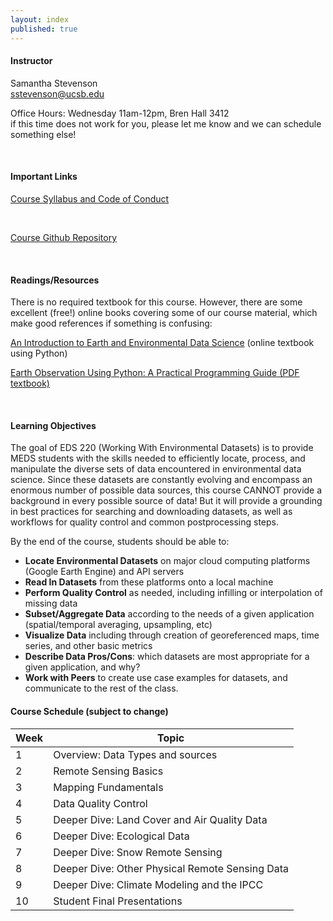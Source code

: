 ```yaml
---
layout: index
published: true
---
```


#### Instructor

Samantha Stevenson
<br> 
sstevenson@ucsb.edu

<p>
  Office Hours: Wednesday 11am-12pm, Bren Hall 3412
  <br>
    if this time does not work for you, please let me know and we can schedule something else!
</p>
  

<br> 

#### Important Links
<a href="https://docs.google.com/document/d/1PmlknBXdZrjvoppj7FDxxs78XXUOnEhJBO98Ut_lN7s/edit">Course Syllabus and Code of Conduct</a>

<br> 

<a href="https://github.com/samanthastevenson/EDS220_Fall2022">Course Github Repository</a>

<br>

#### Readings/Resources
There is no required textbook for this course. However, there are some excellent (free!) online books covering some of our course material, which make good references if something is confusing:

<a href="https://earth-env-data-science.github.io/intro.html">An Introduction to Earth and Environmental Data Science</a> (online textbook using Python)
<br>

<a href="https://agupubs.onlinelibrary.wiley.com/doi/book/10.1002/9781119606925">Earth Observation Using Python: A Practical Programming Guide (PDF textbook)</a>

<br> 

#### Learning Objectives

The goal of EDS 220 (Working With Environmental Datasets) is to provide MEDS students with the skills needed to efficiently locate, process, and manipulate the diverse sets of data encountered in environmental data science. Since these datasets are constantly evolving and encompass an enormous number of possible data sources, this course CANNOT provide a background in every possible source of data! But it will provide a grounding in best practices for searching and downloading datasets, as well as workflows for quality control and common postprocessing steps.

By the end of the course, students should be able to:

* __Locate Environmental Datasets__ on major cloud computing platforms (Google Earth Engine) and API servers
* __Read In Datasets__ from these platforms onto a local machine
* __Perform Quality Control__ as needed, including infilling or interpolation of missing data
* __Subset/Aggregate Data__ according to the needs of a given application (spatial/temporal averaging, upsampling, etc)
* __Visualize Data__ including through creation of georeferenced maps, time series, and other basic metrics
* __Describe Data Pros/Cons__: which datasets are most appropriate for a given application, and why?
* __Work with Peers__ to create use case examples for datasets, and communicate to the rest of the class.


#### Course Schedule (subject to change)

<table>
<thead>
	<tr>
		<th>Week</th>
		<th>Topic</th>
	</tr>
</thead>
<tbody>
	<tr>
		<td>1</td>
		<td>Overview: Data Types and sources</td>
	</tr>
  <tr>
		<td>2</td>
		<td>Remote Sensing Basics</td>
	</tr>
	<tr>
		<td>3</td>
		<td>Mapping Fundamentals</td>
	</tr>  
	<tr>
		<td>4</td>
		<td>Data Quality Control</td>
	</tr>  
	<tr>
		<td>5</td>
		<td>Deeper Dive: Land Cover and Air Quality Data</td>
	</tr>  
	<tr>
		<td>6</td>
		<td>Deeper Dive: Ecological Data</td>
	</tr>
	<tr>
		<td>7</td>
		<td>Deeper Dive: Snow Remote Sensing</td>
	</tr>
	<tr>
		<td>8</td>
		<td>Deeper Dive: Other Physical Remote Sensing Data</td>
	</tr>
	<tr>
		<td>9</td>
		<td>Deeper Dive: Climate Modeling and the IPCC</td>
	</tr>  
	<tr>
		<td>10</td>
		<td>Student Final Presentations</td>
	</tr>  
</tbody>
</table>
